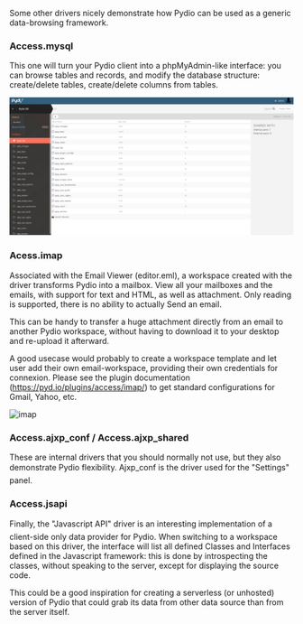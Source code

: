 Some other drivers nicely demonstrate how Pydio can be used as a generic data-browsing framework.

### Access.mysql
This one will turn your Pydio client into a phpMyAdmin-like interface: you can browse tables and records, and modify the database structure: create/delete tables, create/delete columns from tables.

![mysql]

### Acess.imap
Associated with the Email Viewer (editor.eml), a workspace created with the driver transforms Pydio into a mailbox. View all your mailboxes and the emails, with support for text and HTML, as well as attachment. Only reading is supported, there is no ability to actually Send an email.

This can be handy to transfer a huge attachment directly from an email to another Pydio workspace, without having to download it to your desktop and re-upload it afterward.

A good usecase would probably to create a workspace template and let user add their own email-workspace, providing their own credentials for connexion. Please see the plugin documentation (https://pyd.io/plugins/access/imap/) to get standard configurations for Gmail, Yahoo, etc.

![imap]

### Access.ajxp_conf / Access.ajxp_shared
These are internal drivers that you should normally not use, but they also demonstrate Pydio flexibility. Ajxp_conf is the driver used for the "Settings" panel.

### Access.jsapi
Finally, the "Javascript API" driver is an interesting implementation of a client-side only data provider for Pydio. When switching to a workspace based on this driver, the interface will list all defined Classes and Interfaces defined in the Javascript framework: this is done by introspecting the classes, without speaking to the server, except for displaying the source code.

This could be a good inspiration for creating a serverless (or unhosted) version of Pydio that could grab its data from other data source than from the server itself.


[mysql]: ../../images/workspaces/workspaces_mysql.png
[imap]: ../../images/workspaces/workspaces_imap.png
